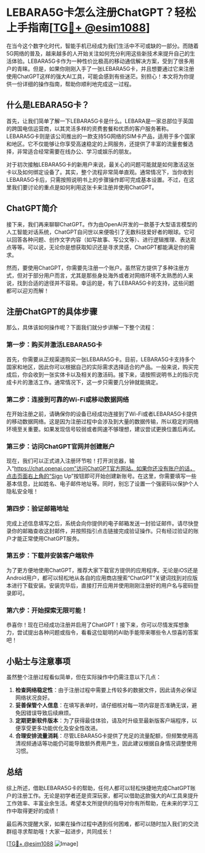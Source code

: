 # LEBARA5G卡怎么注册ChatGPT？轻松上手指南[[TG💪+ @esim1088](https://t.me/s/esim1088)]

在当今这个数字化时代，智能手机已经成为我们生活中不可或缺的一部分。而随着5G网络的普及，越来越多的人开始关注如何充分利用这些新技术来提升自己的生活体验。LEBARA5G卡作为一种性价比极高的移动通信解决方案，受到了很多用户的青睐。但是，如果你刚刚入手了一张LEBARA5G卡，并且想要通过它来注册使用ChatGPT这样的强大AI工具，可能会感到有些迷茫。别担心！本文将为你提供一份详细的操作指南，帮助你顺利地完成这一过程。

## 什么是LEBARA5G卡？

首先，让我们简单了解一下LEBARA5G卡是什么。LEBARA是一家总部位于英国的跨国电信运营商，以其灵活多样的资费套餐和优质的客户服务著称。LEBARA5G卡则是该公司推出的一款支持5G网络的SIM卡产品，适用于多个国家和地区。它不仅能够让你享受高速稳定的上网服务，还提供了丰富的流量套餐选择，非常适合经常需要在线办公、学习或娱乐的朋友。

对于初次接触LEBARA5G卡的新用户来说，最关心的问题可能就是如何激活这张卡以及如何绑定设备了。其实，整个流程非常简单直观。通常情况下，当你收到LEBARA5G卡后，只需按照说明书上的步骤操作即可完成基本设置。不过，在这里我们要讨论的重点是如何利用这张卡来注册并使用ChatGPT。

## ChatGPT简介

接下来，我们再来聊聊ChatGPT。作为由OpenAI开发的一款基于大型语言模型的人工智能对话系统，ChatGPT自问世以来便吸引了无数科技爱好者的眼球。它可以回答各种问题、创作文字内容（如写故事、写公文等）、进行逻辑推理、表达观点等等。可以说，无论你是想获取知识还是寻求灵感，ChatGPT都能满足你的需求。

然而，要使用ChatGPT，你需要先注册一个账户。虽然官方提供了多种注册方式，但对于部分用户而言，尤其是那些身处海外或者对网络环境不太熟悉的人来说，找到合适的途径并不容易。幸运的是，有了LEBARA5G卡的支持，这些问题都可以迎刃而解！

## 注册ChatGPT的具体步骤

那么，具体该如何操作呢？下面我们就分步讲解一下整个流程：

### 第一步：购买并激活LEBARA5G卡

首先，你需要从正规渠道购买一张LEBARA5G卡。目前，LEBARA5G卡支持多个国家和地区，因此你可以根据自己的实际需求选择适合的产品。一般来说，购买完成后，你会收到一张实体卡以及相关的激活码。接下来，请按照说明书上的指示完成卡片的激活工作。通常情况下，这一步只需要几分钟就能搞定。

### 第二步：连接到可靠的Wi-Fi或移动数据网络

在开始注册之前，请确保你的设备已经成功连接到了Wi-Fi或者LEBARA5G卡提供的移动数据网络。这是因为注册过程中会涉及到大量的数据传输，所以稳定的网络环境至关重要。如果发现信号较弱或者网速不够理想，建议尝试更换位置后再试。

### 第三步：访问ChatGPT官网并创建账户

现在，我们可以正式进入注册环节啦！打开浏览器，输入“https://chat.openai.com”访问ChatGPT官方网站。如果你还没有账户的话，点击页面右上角的“Sign Up”按钮即可开始创建新账号。在这里，你需要填写一些基本信息，比如姓名、电子邮件地址等。同时，别忘了设置一个强密码以保护个人隐私安全哦！

### 第四步：验证邮箱地址

完成上述信息填写之后，系统会向你提供的电子邮箱发送一封验证邮件。请尽快登录你的邮箱查收这封邮件，并按照指引点击链接完成验证操作。只有经过验证的账户才能正常使用ChatGPT服务。

### 第五步：下载并安装客户端软件

为了更方便地使用ChatGPT，推荐大家下载官方提供的应用程序。无论是iOS还是Android用户，都可以轻松地从各自的应用商店搜索“ChatGPT”关键词找到对应版本进行下载安装。安装完毕后，直接打开应用并使用刚刚注册好的用户名与密码登录即可。

### 第六步：开始探索无限可能！

恭喜你！现在已经成功注册并启用了ChatGPT！接下来，你可以尽情发挥想象力，尝试提出各种问题或指令，看看这位聪明的AI助手能带来哪些令人惊喜的答案吧！

## 小贴士与注意事项

虽然整个注册过程看似简单，但在实际操作中仍需注意以下几点：

1. **检查网络稳定性**：由于注册过程中需要上传较多的数据文件，因此请务必保证网络状况良好。
2. **妥善保管个人信息**：在填写表单时，请仔细核对每一项内容是否准确无误，避免因错误导致后续麻烦。
3. **定期更新软件版本**：为了获得最佳体验，请及时升级至最新版客户端程序，以便享受更多功能优化及安全性改进。
4. **合理安排流量消耗**：尽管LEBARA5G卡提供了充足的流量配额，但频繁使用高清视频通话等功能仍可能导致额外费用产生，因此建议根据自身情况调整使用习惯。

## 总结

综上所述，借助LEBARA5G卡的帮助，任何人都可以轻松快捷地完成ChatGPT账户的注册工作。无论是初学者还是资深玩家，都可以借助这款强大的AI工具来提升工作效率、丰富业余生活。希望本文所提供的指导对你有所帮助，在未来的学习工作中取得更好的成绩！

最后再次提醒大家，如果在操作过程中遇到任何困难，都可以随时加入我们的交流群组寻求帮助哦！大家一起进步，共同成长！

[[TG💪+ @esim1088](https://t.me/s/esim1088) ![Image](https://i.postimg.cc/4NQfJmqS/Snipaste-2025-05-13-00-14-12.png)]
